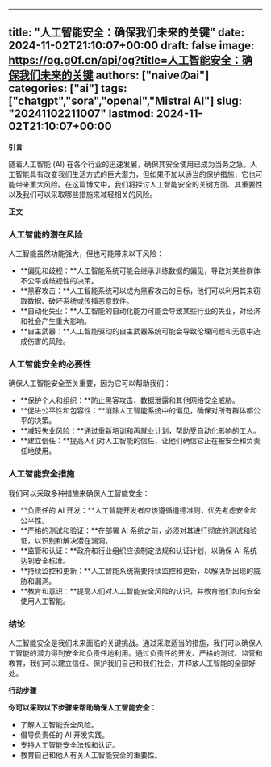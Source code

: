 
---
title: "人工智能安全：确保我们未来的关键"
date: 2024-11-02T21:10:07+00:00
draft: false
image: https://og.g0f.cn/api/og?title=人工智能安全：确保我们未来的关键
authors: ["naiveのai"]
categories: ["ai"]
tags: ["chatgpt","sora","openai","Mistral AI"]
slug: "20241102211007"
lastmod: 2024-11-02T21:10:07+00:00
---
**引言**

随着人工智能 (AI) 在各个行业的迅速发展，确保其安全使用已成为当务之急。人工智能具有改变我们生活方式的巨大潜力，但如果不加以适当的保护措施，它也可能带来重大风险。在这篇博文中，我们将探讨人工智能安全的关键方面、其重要性以及我们可以采取哪些措施来减轻相关的风险。

**正文**

### 人工智能的潜在风险

人工智能虽然功能强大，但也可能带来以下风险：

- **偏见和歧视：**人工智能系统可能会继承训练数据的偏见，导致对某些群体不公平或歧视性的决策。
- **黑客攻击：**人工智能系统可以成为黑客攻击的目标，他们可以利用其来窃取数据、破坏系统或传播恶意软件。
- **自动化失业：**人工智能的自动化能力可能会导致某些行业的失业，对经济和社会产生重大影响。
- **自主武器：**人工智能驱动的自主武器系统可能会导致伦理问题和无意中造成伤害的风险。

### 人工智能安全的必要性

确保人工智能安全至关重要，因为它可以帮助我们：

- **保护个人和组织：**防止黑客攻击、数据泄露和其他网络安全威胁。
- **促进公平性和包容性：**消除人工智能系统中的偏见，确保对所有群体都公平的决策。
- **减轻失业风险：**通过重新培训和再就业计划，帮助受自动化影响的工人。
- **建立信任：**提高人们对人工智能的信任，让他们确信它正在被安全和负责任地使用。

### 人工智能安全措施

我们可以采取多种措施来确保人工智能安全：

- **负责任的 AI 开发：**人工智能开发者应该遵循道德准则，优先考虑安全和公平性。
- **严格的测试和验证：**在部署 AI 系统之前，必须对其进行彻底的测试和验证，以识别和解决潜在漏洞。
- **监管和认证：**政府和行业组织应该制定法规和认证计划，以确保 AI 系统达到安全标准。
- **持续监控和更新：**人工智能系统需要持续监控和更新，以解决新出现的威胁和漏洞。
- **教育和意识：**提高人们对人工智能安全风险的认识，并教育他们如何安全使用人工智能。

### 结论

人工智能安全是我们未来面临的关键挑战。通过采取适当的措施，我们可以确保人工智能的潜力得到安全和负责任地利用。通过负责任的开发、严格的测试、监管和教育，我们可以建立信任、保护我们自己和我们社会，并释放人工智能的全部好处。

**行动步骤**

**你可以采取以下步骤来帮助确保人工智能安全：**

- 了解人工智能安全风险。
- 倡导负责任的 AI 开发实践。
- 支持人工智能安全法规和认证。
- 教育自己和他人有关人工智能安全的重要性。